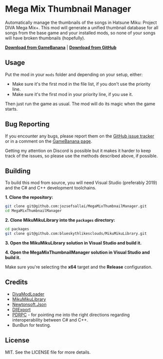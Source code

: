 # Mega Mix Thumbnail Manager

Automatically manage the thumbnails of the songs in Hatsune Miku: Project DIVA
Mega Mix+. This mod will generate a unified thumbnail database for all songs
from the base game and your installed mods, so none of your songs will have
broken thumbnails (hopefully).

**[Download from GameBanana][gb-url]** | **[Download from GitHub][gh-download-url]**

## Usage

Put the mod in your `mods` folder and depending on your setup, either:

- Make sure it's the first mod in the file list, if you don't use the priority
  line.
- Make sure it's the first mod in your priority line, if you use it.

Then just run the game as usual. The mod will do its magic when the game starts.

## Bug Reporting

If you encounter any bugs, please report them on the [GitHub issue tracker][issues-url]
or in a comment on the [GameBanana page][gb-url].

Getting my attention on Discord is possible but it makes it harder to keep track
of the issues, so please use the methods described above, if possible.

## Building

To build this mod from source, you will need Visual Studio (preferably 2019) and
the C# and C++ development toolchains.

**1. Clone the repository:**

```sh
git clone git@github.com:jozsefsallai/MegaMixThumbnailManager.git
cd MegaMixThumbnailManager
```

**2. Clone MikuMikuLibrary into the `packages` directory:**

```sh
cd packages
git clone git@github.com:blueskythlikesclouds/MikuMikuLibrary.git
```

**3. Open the MikuMikuLibrary solution in Visual Studio and build it.**

**4. Open the MegaMixThumbnailManager solution in Visual Studio and build it.**

Make sure you're selecting the **x64** target and the **Release** configuration.

## Credits

- [DivaModLoader][divamodloader-url]
- [MikuMikuLibrary][mikumikulibrary-url]
- [Newtonsoft.Json][newtonsoft-url]
- [DllExport][dllexport-url]
- [PDRPC][pdrpc-url] - for pointing me into the right directions regarding
  interoperability between C# and C++.
- BunBun for testing.

## License

MIT. See the LICENSE file for more details.

[gb-url]: https://gamebanana.com/mods/414252
[gh-download-url]: https://github.com/jozsefsallai/MegaMixThumbnailManager/releases/latest
[issues-url]: https://github.com/jozsefsallai/MegaMixThumbnailManager/issues
[divamodloader-url]: https://github.com/blueskythlikesclouds/DivaModLoader
[mikumikulibrary-url]: https://github.com/blueskythlikesclouds/MikuMikuLibrary
[newtonsoft-url]: https://github.com/JamesNK/Newtonsoft.Json
[dllexport-url]: https://github.com/3F/DllExport
[pdrpc-url]: https://github.com/Braasileiro/PDRPC
